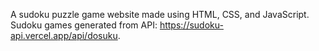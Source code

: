 A sudoku puzzle game website made using HTML, CSS, and JavaScript. Sudoku games generated from API: https://sudoku-api.vercel.app/api/dosuku.
